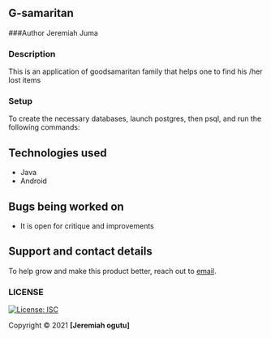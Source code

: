 ## G-samaritan

###Author
Jeremiah Juma


### Description
This is an application of goodsamaritan family that helps one to find his /her lost items


### Setup

To create the necessary databases, launch postgres, then psql, and run the following commands:


## Technologies used
- Java
- Android


## Bugs being worked on
- It is open for critique and improvements

## Support and contact details
To help grow and make this product better, reach out to [email](mailto:jumajeremiah42@gmail.com).
### LICENSE
[![License: ISC](https://img.shields.io/badge/License-ISC-yellow.svg)](/LICENSE)

Copyright &copy; 2021 **[Jeremiah ogutu]**
